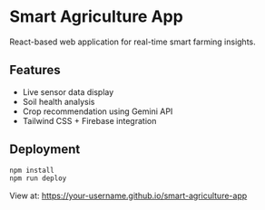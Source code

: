 # Smart Agriculture App

React-based web application for real-time smart farming insights.

## Features

- Live sensor data display
- Soil health analysis
- Crop recommendation using Gemini API
- Tailwind CSS + Firebase integration

## Deployment

```bash
npm install
npm run deploy
```

View at: https://your-username.github.io/smart-agriculture-app

